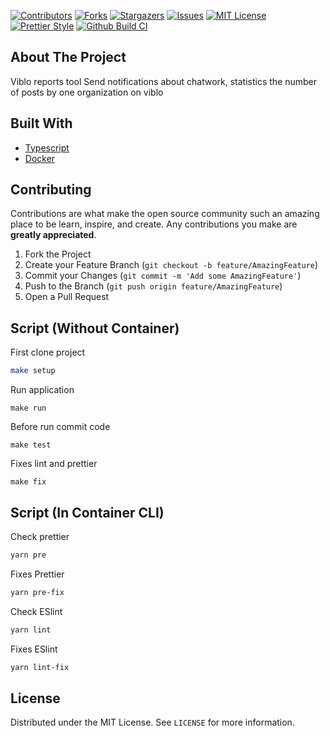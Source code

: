 [![Contributors][contributors-shield]][contributors-url]
[![Forks][forks-shield]][forks-url]
[![Stargazers][stars-shield]][stars-url]
[![Issues][issues-shield]][issues-url]
[![MIT License][license-shield]][license-url]
[![Prettier Style][prettier-style]][prettier-style]
[![Github Build CI][github-build]][github-build]

<!-- ABOUT THE PROJECT -->

## About The Project

Viblo reports tool
Send notifications about chatwork, statistics the number of posts by one organization on viblo

## Built With

- [Typescript]()
- [Docker]()

## Contributing

Contributions are what make the open source community such an amazing place to be learn, inspire, and create. Any contributions you make are **greatly appreciated**.

1. Fork the Project
2. Create your Feature Branch (`git checkout -b feature/AmazingFeature`)
3. Commit your Changes (`git commit -m 'Add some AmazingFeature'`)
4. Push to the Branch (`git push origin feature/AmazingFeature`)
5. Open a Pull Request

## Script (Without Container)

First clone project

```bash
make setup
```

Run application

```
make run
```

Before run commit code

```
make test
```

Fixes lint and prettier

```
make fix
```

## Script (In Container CLI)

Check prettier

```bash
yarn pre
```

Fixes Prettier

```bash
yarn pre-fix
```

Check ESlint

```bash
yarn lint
```

Fixes ESlint

```bash
yarn lint-fix
```

<!-- LICENSE -->

## License

Distributed under the MIT License. See `LICENSE` for more information.

<!-- MARKDOWN LINKS & IMAGES -->
<!-- https://www.markdownguide.org/basic-syntax/#reference-style-links -->

[contributors-shield]: https://img.shields.io/github/contributors/AvengersCodeLovers/Viblo-Reminder.svg?style=for-the-badge
[contributors-url]: https://github.com/AvengersCodeLovers/Viblo-Reminder/graphs/contributors
[forks-shield]: https://img.shields.io/github/forks/AvengersCodeLovers/Viblo-Reminder.svg?style=for-the-badge
[forks-url]: https://github.com/AvengersCodeLovers/Viblo-Reminder/network/members
[stars-shield]: https://img.shields.io/github/stars/AvengersCodeLovers/Viblo-Reminder.svg?style=for-the-badge
[stars-url]: https://github.com/AvengersCodeLovers/Viblo-Reminder/stargazers
[issues-shield]: https://img.shields.io/github/issues/AvengersCodeLovers/Viblo-Reminder.svg?style=for-the-badge
[issues-url]: https://github.com/AvengersCodeLovers/Viblo-Reminder/issues
[license-shield]: https://img.shields.io/github/license/AvengersCodeLovers/Viblo-Reminder.svg?style=for-the-badge
[license-url]: https://github.com/AvengersCodeLovers/Viblo-Reminder/blob/main/LICENSE
[github-build]: https://github.com/AvengersCodeLovers/Viblo-Reminder/actions/workflows/lint-prettier.yml/badge.svg
[prettier-style]: https://img.shields.io/badge/code_style-prettier-ff69b4.svg?style=for-the-badge
